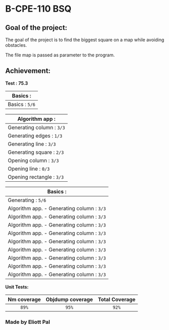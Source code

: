 # B-CPE-110 BSQ

## Goal of the project:  
The goal of the project is to find the biggest square on a map while avoiding obstacles.

The file map is passed as parameter to the program.  
  
## Achievement:  
**Test :** **75.3**  

| Basics : |
| --- |
| Basics : `5/6` | 

| Algorithm app : |
| --- |
| Generating column : `3/3` |
| Generating edges  : `1/3` | 
| Generating line : `3/3` | 
| Generating square : `2/3` | 
| Opening column : `3/3` | 
| Opening line : `0/3` | 
| Opening rectangle : `3/3` |


| Basics : |
| --- |
| Generating : `5/6` | 
| Algorithm app. - Generating column : `3/3` | 
| Algorithm app. - Generating column : `3/3` | 
| Algorithm app. - Generating column : `3/3` | 
| Algorithm app. - Generating column : `3/3` | 
| Algorithm app. - Generating column : `3/3` | 
| Algorithm app. - Generating column : `3/3` | 
| Algorithm app. - Generating column : `3/3` | 
| Algorithm app. - Generating column : `3/3` | 
| Algorithm app. - Generating column : `3/3` | 

  
**Unit Tests:**  
  
| Nm coverage | Objdump coverage | Total Coverage
| :---: | :---: | :---: |
| `89%` | `95%` | `92%` |  
  
  
  
### Made by Eliott Pal
